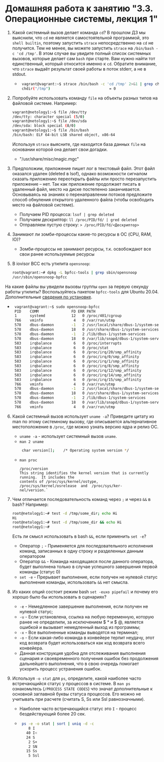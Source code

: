 # Домашняя работа к занятию "3.3. Операционные системы, лекция 1"

1. Какой системный вызов делает команда `cd`? В прошлом ДЗ мы выяснили, что `cd` не является самостоятельной  программой, это `shell builtin`, поэтому запустить `strace` непосредственно на `cd` не получится. Тем не менее, вы можете запустить `strace` на `/bin/bash -c 'cd /tmp'`. В этом случае вы увидите полный список системных вызовов, которые делает сам `bash` при старте. Вам нужно найти тот единственный, который относится именно к `cd`. Обратите внимание, что `strace` выдаёт результат своей работы в поток stderr, а не в stdout.
   * ```bash
      vagrant@vagrant:~$ strace /bin/bash -c 'cd /tmp' 2>&1 | grep chdir
      chdir("/tmp")                           = 0
      ```
1. Попробуйте использовать команду `file` на объекты разных типов на файловой системе. Например:
    ```bash
    vagrant@netology1:~$ file /dev/tty
    /dev/tty: character special (5/0)
    vagrant@netology1:~$ file /dev/sda
    /dev/sda: block special (8/0)
    vagrant@netology1:~$ file /bin/bash
    /bin/bash: ELF 64-bit LSB shared object, x86-64
    ```
    Используя `strace` выясните, где находится база данных `file` на основании которой она делает свои догадки.
   * "/usr/share/misc/magic.mgc"
   
1. Предположим, приложение пишет лог в текстовый файл. Этот файл оказался удален (deleted в lsof), однако возможности сигналом сказать приложению переоткрыть файлы или просто перезапустить приложение – нет. Так как приложение продолжает писать в удаленный файл, место на диске постепенно заканчивается. Основываясь на знаниях о перенаправлении потоков предложите способ обнуления открытого удаленного файла (чтобы освободить место на файловой системе).
   * Получаем PID процесса: `lsof | grep deleted`
   * Получаем дескриптор: `ll /proc/PID/fd/ | gred deleted`
   * Отправляем пустую строку: `> /proc/PID/fd/<Дескриптор>`

1. Занимают ли зомби-процессы какие-то ресурсы в ОС (CPU, RAM, IO)?
   * Зомби-процессы не занимают ресурсы, т.к. освобождают все свои ранее используемые ресурсы
1. В iovisor BCC есть утилита `opensnoop`:
    ```bash
    root@vagrant:~# dpkg -L bpfcc-tools | grep sbin/opensnoop
    /usr/sbin/opensnoop-bpfcc
    ```
На какие файлы вы увидели вызовы группы `open` за первую секунду работы утилиты? Воспользуйтесь пакетом `bpfcc-tools` для Ubuntu 20.04. Дополнительные [сведения по установке](https://github.com/iovisor/bcc/blob/master/INSTALL.md).
   * ```bash
      vagrant@vagrant:~$ sudo opensnoop-bpfcc
      PID    COMM               FD ERR PATH
      1      systemd            12   0 /proc/401/cgroup
      766    vminfo              4   0 /var/run/utmp
      578    dbus-daemon        -1   2 /usr/local/share/dbus-1/system-services
      578    dbus-daemon        18   0 /usr/share/dbus-1/system-services
      578    dbus-daemon        -1   2 /lib/dbus-1/system-services
      578    dbus-daemon        18   0 /var/lib/snapd/dbus-1/system-services/
      583    irqbalance          6   0 /proc/interrupts
      583    irqbalance          6   0 /proc/stat
      583    irqbalance          6   0 /proc/irq/20/smp_affinity
      583    irqbalance          6   0 /proc/irq/0/smp_affinity
      583    irqbalance          6   0 /proc/irq/1/smp_affinity
      583    irqbalance          6   0 /proc/irq/8/smp_affinity
      583    irqbalance          6   0 /proc/irq/12/smp_affinity
      583    irqbalance          6   0 /proc/irq/14/smp_affinity
      583    irqbalance          6   0 /proc/irq/15/smp_affinity
      766    vminfo              4   0 /var/run/utmp
      578    dbus-daemon        -1   2 /usr/local/share/dbus-1/system-services
      578    dbus-daemon        18   0 /usr/share/dbus-1/system-services
      578    dbus-daemon        -1   2 /lib/dbus-1/system-services
      578    dbus-daemon        18   0 /var/lib/snapd/dbus-1/system-services/
      766    vminfo              4   0 /var/run/utmp
     ```
6. Какой системный вызов использует `uname -a`? Приведите цитату из man по этому системному вызову, где описывается альтернативное местоположение в `/proc`, где можно узнать версию ядра и релиз ОС.
   * `uname -a` - использует системный вызов `uname`.</br>
   * `man 2 uname`
     ```bash
      char version[];    /* Operating system version */
     ```
   * `man proc`
      ```
     /proc/version
     This string identifies the kernel version that is currently running.  It includes the
     contents of /proc/sys/kernel/ostype,  /proc/sys/kernel/osrelease  and  /proc/sys/ker‐
     nel/version.`
     ```

1. Чем отличается последовательность команд через `;` и через `&&` в bash? Например:
    ```bash
    root@netology1:~# test -d /tmp/some_dir; echo Hi
    Hi
    root@netology1:~# test -d /tmp/some_dir && echo Hi
    root@netology1:~#
    ```
    Есть ли смысл использовать в bash `&&`, если применить `set -e`?
   * Оператор `;` - Применяется для последовательного исполнения команд, записанных в одну строку и разделенных данным оператором
   * Оператор `&&` - Команда находящаяся после данного оператора, будет выполнена только в случае успешного завершения первой команды (статус 0)
   * `set -e` - Прерывает выполнение, если получен не нулевой статус выполнения команды, использовать `&&` нет смысла.
1. Из каких опций состоит режим bash `set -euxo pipefail` и почему его хорошо было бы использовать в сценариях?
   * `-e` - Немедленное завершение выполнения, если получен не нулевой статус;
   * `-u` - Если установлена, ссылка на любую переменную, которую ранее не определили, за исключением $ * и $ @, 
     является ошибкой и вызывает немедленный выход из программы;
   * `-x` - Все выполненные команды выводятся на терминал;
   * `-o` - Если какая-либо команда в конвейере терпит неудачу, этот код возврата будет использоваться как код возврата
     всего конвейера.
   * Данная конструкция удобна для отслеживания выполнения сценария и своевременного получения ошибок без продолжения
     дальнейшего выполнения, что в свою очередь помогает ускорить процесс устранения ошибок.   
1. Используя `-o stat` для `ps`, определите, какой наиболее часто встречающийся статус у процессов в системе. В `man ps` ознакомьтесь (`/PROCESS STATE CODES`) что значат дополнительные к основной заглавной буквы статуса процессов. Его можно не учитывать при расчете (считать S, Ss или Ssl равнозначными).
   * Наиболее часто встречающийся статус это `I` - процесс бездействующий более 20 сек.
   * ```bash
      ps -e -o stat | sort | uniq -d -c
         8 I
        40 I<
        24 S
         2 S+
         2 SN
        15 Ss
         5 Ssl
      ```
